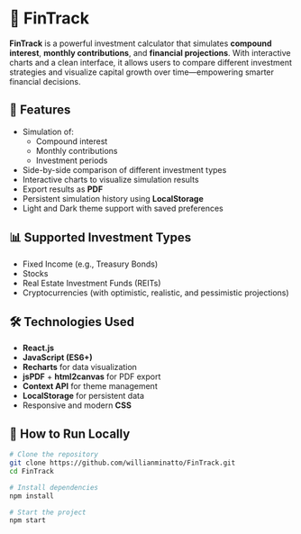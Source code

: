 # 💸 FinTrack

**FinTrack** is a powerful investment calculator that simulates **compound interest**, **monthly contributions**, and **financial projections**. With interactive charts and a clean interface, it allows users to compare different investment strategies and visualize capital growth over time—empowering smarter financial decisions.

## 🚀 Features

- Simulation of:
  - Compound interest
  - Monthly contributions
  - Investment periods
- Side-by-side comparison of different investment types
- Interactive charts to visualize simulation results
- Export results as **PDF**
- Persistent simulation history using **LocalStorage**
- Light and Dark theme support with saved preferences

## 📊 Supported Investment Types

- Fixed Income (e.g., Treasury Bonds)
- Stocks
- Real Estate Investment Funds (REITs)
- Cryptocurrencies (with optimistic, realistic, and pessimistic projections)

## 🛠️ Technologies Used

- **React.js**
- **JavaScript (ES6+)**
- **Recharts** for data visualization
- **jsPDF** + **html2canvas** for PDF export
- **Context API** for theme management
- **LocalStorage** for persistent data
- Responsive and modern **CSS**

## 🧪 How to Run Locally

```bash
# Clone the repository
git clone https://github.com/willianminatto/FinTrack.git
cd FinTrack

# Install dependencies
npm install

# Start the project
npm start
